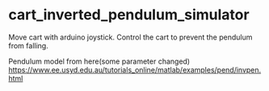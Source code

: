 # cart_inverted_pendulum_simulator
Move cart with arduino joystick. Control the cart to prevent the pendulum from falling.

Pendulum model from here(some parameter changed)
https://www.ee.usyd.edu.au/tutorials_online/matlab/examples/pend/invpen.html
